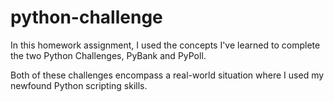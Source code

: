 # python-challenge
In this homework assignment, I used the concepts I've learned to complete the two Python Challenges, PyBank and PyPoll.

Both of these challenges encompass a real-world situation where I used my newfound Python scripting skills.
